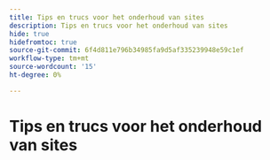```yaml
---
title: Tips en trucs voor het onderhoud van sites
description: Tips en trucs voor het onderhoud van sites
hide: true
hidefromtoc: true
source-git-commit: 6f4d811e796b34985fa9d5af335239948e59c1ef
workflow-type: tm+mt
source-wordcount: '15'
ht-degree: 0%

---
```



# Tips en trucs voor het onderhoud van sites
